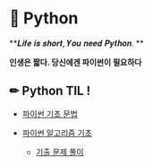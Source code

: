# 📖 Python

**𝑳𝒊𝒇𝒆 𝒊𝒔 𝒔𝒉𝒐𝒓𝒕, 𝒀𝒐𝒖 𝒏𝒆𝒆𝒅 𝑷𝒚𝒕𝒉𝒐𝒏. **

**인생은 짧다. 당신에겐 파이썬이 필요하다**



##  ✏ Python TIL !

- [파이썬 기초 문법](Python_기초/Python_기초.md)

- [파이썬 알고리즘 기초](알고리즘_기초/알고리즘_기초.md)
  - [기출 문제 풀이](알고리즘_기초/기출문제_pratice.py)


